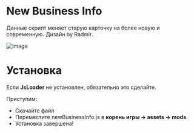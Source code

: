 # New Business Info
Данные скрипт меняет старую карточку на более новую и современную. Дизайн by Radmir.

![image](https://user-images.githubusercontent.com/68365842/146642766-8f473cc0-2a34-42a3-b566-5e518db9ec83.png)


# Установка
Если __JsLoader__ не установлен, обязательно это сделайте.

Приступим:
* Скачайте файл
* Переместите newBusinessInfo.js в __корень игры -> assets -> mods__.
* Установка завершена!
